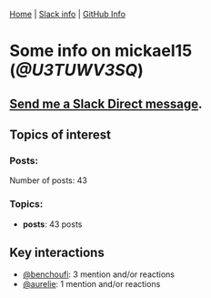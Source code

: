 [Home](https://kelu124.github.io/echommunity/) | [Slack info](https://kelu124.github.io/echommunity/) | [GitHub Info](https://kelu124.github.io/echommunity/github.html)

# Some info on __mickael15__ (_@U3TUWV3SQ_)


## [Send me a Slack Direct message](https://echopen.slack.com/messages/@mickael15/).

## Topics of interest

### Posts: 

Number of posts: 43

### Topics:

* __posts__: 43 posts

## Key interactions 

* [@benchoufi](./U0B47KC3S.md): 3 mention and/or reactions
* [@aurelie](./U37GZRZU6.md): 1 mention and/or reactions
